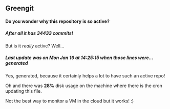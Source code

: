 ## Greengit

#### Do you wonder why this repository is so active?

##### After all it has 34433 commits!

But is it *really* active? Well...

##### Last update was on Mon Jan 16 at 14:25:15 when those lines were... generated

Yes, generated, because it certainly helps a lot to have such an active repo!

Oh and there was **28%** disk usage on the machine
where there is the cron updating this file.

Not the best way to monitor a VM in the cloud but it works! :)
